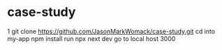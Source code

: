 # case-study
1 git clone  https://github.com/JasonMarkWomack/case-study.git 
cd into my-app
npm install 
run   npx next dev
go to local host 3000
